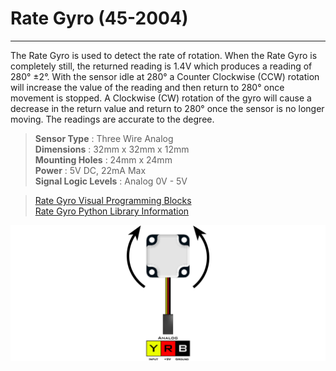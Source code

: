 # **Rate Gyro (45-2004)**
-----
The Rate Gyro is used to detect the rate of rotation. When the Rate Gyro is completely still, the returned reading is 1.4V which produces a reading of 280° ±2°. With the sensor idle at 280° a Counter Clockwise (CCW) rotation will increase the value of the reading and then return to 280° once movement is stopped. A Clockwise (CW) rotation of the gyro will cause a decrease in the return value and return to 280° once the sensor is no longer moving. The readings are accurate to the degree.

>**Sensor Type** : Three Wire Analog  
>**Dimensions** : 32mm x 32mm x 12mm  
>**Mounting Holes** : 24mm x 24mm  
>**Power** : 5V DC, 22mA Max  
>**Signal Logic Levels** : Analog 0V - 5V 

>[Rate Gyro Visual Programming Blocks](Blk_Rate_Gyro.md)  
>[Rate Gyro Python Library Information](Py_Rate_Gyro.md)

![](img/Sensor_Diagrams/RateGyro.png)